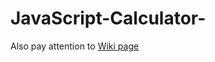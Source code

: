 # JavaScript-Calculator-
Also pay attention to [Wiki page](https://github.com/VladislavMoroshan/JavaScript-Calculator-/wiki/JavaScript-calculator)
